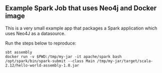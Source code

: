 ## Example Spark Job that uses Neo4j and Docker image

This is a very small example app that packages a Spark application
which uses Neo4J as a datasource.

Run the steps below to reproduce:
```
sbt assembly
docker run -v $PWD:/tmp/my-jar -it apache/spark bash
/opt/spark/bin/spark-submit --class Main /tmp/my-jar/target/scala-2.12/hello-world-assembly-1.0.jar
```
